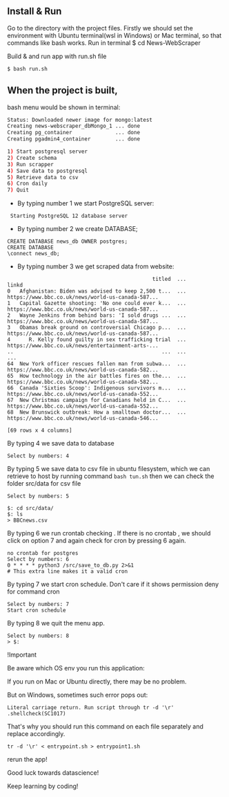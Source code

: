 ## Install & Run

Go to the directory with the project files. Firstly we should set the environment with Ubuntu terminal(wsl in Windows) or Mac terminal, so that commands like bash works. Run in terminal
$ cd News-WebScraper

Build & and run app with run.sh file
```sh
$ bash run.sh
```
## When the project is built, 
bash menu would be shown in terminal:

```sh
Status: Downloaded newer image for mongo:latest
Creating news-webscraper_dbMongo_1 ... done
Creating pg_container              ... done
Creating pgadmin4_container        ... done

1) Start postgresql server  
2) Create schema
3) Run scrapper   
4) Save data to postgresql           
5) Retrieve data to csv     
6) Cron daily 
7) Quit
```
* By typing number 1  we start PostgreSQL server:
```
 Starting PostgreSQL 12 database server  
```
* By typing number 2  we create DATABASE;
```
CREATE DATABASE news_db OWNER postgres;
CREATE DATABASE  
\connect news_db;
```
* By typing number 3  we get scraped data from website:
```
                                               titled  ...                                              linkd
0   Afghanistan: Biden was advised to keep 2,500 t...  ...  https://www.bbc.co.uk/news/world-us-canada-587...
1   Capital Gazette shooting: 'No one could ever k...  ...  https://www.bbc.co.uk/news/world-us-canada-587...
2   Wayne Jenkins from behind bars: 'I sold drugs ...  ...  https://www.bbc.co.uk/news/world-us-canada-587...
3   Obamas break ground on controversial Chicago p...  ...  https://www.bbc.co.uk/news/world-us-canada-587...
4      R. Kelly found guilty in sex trafficking trial  ...  https://www.bbc.co.uk/news/entertainment-arts-...
..                                                ...  ...                                                ...
64  New York officer rescues fallen man from subwa...  ...  https://www.bbc.co.uk/news/world-us-canada-582...
65  How technology in the air battles fires on the...  ...  https://www.bbc.co.uk/news/world-us-canada-582...
66  Canada 'Sixties Scoop': Indigenous survivors m...  ...  https://www.bbc.co.uk/news/world-us-canada-552...
67  New Christmas campaign for Canadians held in C...  ...  https://www.bbc.co.uk/news/world-us-canada-552...
68  New Brunswick outbreak: How a smalltown doctor...  ...  https://www.bbc.co.uk/news/world-us-canada-546...

[69 rows x 4 columns]
```
By typing 4 we save data to database
```
Select by numbers: 4
```
By typing 5 we save data to csv file in ubuntu filesystem, which we can retrieve to host by running command `bash tun.sh` then we can check the folder src/data for csv file
```
Select by numbers: 5
```
```
$: cd src/data/
$: ls
> BBCnews.csv
```
By typing 6 we run crontab checking . If there is no crontab , we should click on option 7 and again check for cron by pressing 6 again.
```
no crontab for postgres
Select by numbers: 6
0 * * * * python3 /src/save_to_db.py 2>&1
# This extra line makes it a valid cron
```
By typing 7 we start cron schedule. Don't care if it shows permission deny for command cron
```
Select by numbers: 7
Start cron schedule
```

By typing 8 we quit the menu app.
```
Select by numbers: 8
> $:
```

!Important

Be aware which OS env you run this application:

If you run on Mac or Ubuntu directly, there may be no problem.

But on Windows, sometimes such error pops out:

`Literal carriage return. Run script through tr -d '\r' .shellcheck(SC1017)`

That's why you should run this command on each file separately and replace accordingly.

`tr -d '\r' < entrypoint.sh > entrypoint1.sh`

rerun the app!

Good luck towards datascience!

Keep learning by coding!
